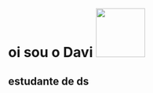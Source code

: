 # oi sou o Davi <img height="100" src="https://cdn.jsdelivr.net/gh/devicons/devicon@latest/icons/apple/apple-original.svg" />

## estudante de ds
<!--
**Davi-zw/Davi-zw** is a ✨ _special_ ✨ repository because its `README.md` (this file) appears on your GitHub profile.

Here are some ideas to get you started:

- 🔭 I’m currently working on ...
- 🌱 I’m currently learning ...
- 👯 I’m looking to collaborate on ...
- 🤔 I’m looking for help with ...
- 💬 Ask me about ...
- 📫 How to reach me: ...
- 😄 Pronouns: ...
- ⚡ Fun fact: ...
-->
